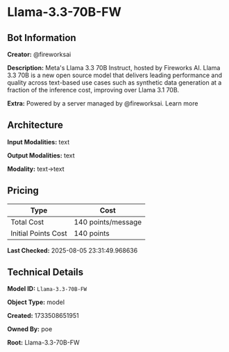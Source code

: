 # Llama-3.3-70B-FW

## Bot Information

**Creator:** @fireworksai

**Description:** Meta's Llama 3.3 70B Instruct, hosted by Fireworks AI. Llama 3.3 70B is a new open source model that delivers leading performance and quality across text-based use cases such as synthetic data generation at a fraction of the inference cost, improving over Llama 3.1 70B.

**Extra:** Powered by a server managed by @fireworksai. Learn more


## Architecture

**Input Modalities:** text

**Output Modalities:** text

**Modality:** text->text


## Pricing

| Type | Cost |
|------|------|
| Total Cost | 140 points/message |
| Initial Points Cost | 140 points |

**Last Checked:** 2025-08-05 23:31:49.968636


## Technical Details

**Model ID:** `Llama-3.3-70B-FW`

**Object Type:** model

**Created:** 1733508651951

**Owned By:** poe

**Root:** Llama-3.3-70B-FW
